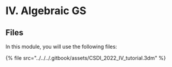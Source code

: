 # IV. Algebraic GS

## Files

In this module, you will use the following files:

{% file src="../../../.gitbook/assets/CSDI_2022_IV_tutorial.3dm" %}
